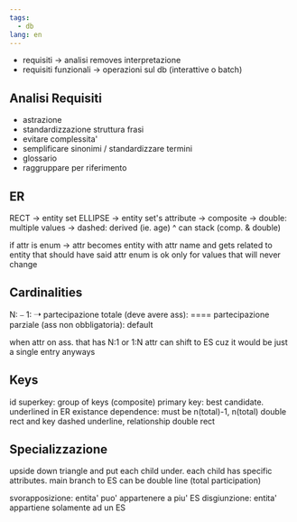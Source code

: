 ```yaml
---
tags:
  - db
lang: en
---
```


- requisiti -> analisi removes interpretazione
- requisiti funzionali -> operazioni sul db (interattive o batch)

## Analisi Requisiti

- astrazione
- standardizzazione struttura frasi
- evitare complessita'
- semplificare sinonimi / standardizzare termini
- glossario
- raggruppare per riferimento

## ER

RECT -> entity set
ELLIPSE -> entity set's attribute
-> composite
-> double: multiple values
-> dashed: derived (ie. age)
^ can stack (comp. & double)

if attr is enum -> attr becomes entity with attr name and gets related to entity that should have said attr
enum is ok only for values that will never change

## Cardinalities

N: ⎯
1: ➝
partecipazione totale (deve avere ass): ====
partecipazione parziale (ass non obbligatoria): default

when attr on ass. that has N:1 or 1:N attr can shift to ES cuz it would be just a single entry anyways

## Keys

id
superkey: group of keys (composite)
primary key: best candidate. underlined in ER
existance dependence: must be n(total)-1, n(total) double rect and key dashed underline, relationship double rect

## Specializzazione

upside down triangle and put each child under. each child has specific attributes.
main branch to ES can be double line (total participation)

svorapposizione: entita' puo' appartenere a piu' ES
disgiunzione: entita' appartiene solamente ad un ES
